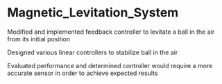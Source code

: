 Magnetic_Levitation_System
==========================
Modified and implemented feedback controller to levitate a ball in the air from its initial position

Designed various linear controllers to stabilize ball in the air

Evaluated performance and determined controller would require a more accurate sensor in order to achieve expected results
